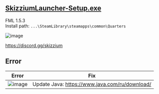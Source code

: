 ## [SkizziumLauncher-Setup.exe](https://files.skizzium.com/launcher/SkizziumLauncher-Setup.exe)
FML 1.5.3
<br>
Install path: `...\SteamLibrary\steamapps\common\Quarters`

![image](https://user-images.githubusercontent.com/87380272/148216855-063e2ceb-9dce-4e51-b9a7-a7b37226fe7e.png)

https://discord.gg/skizzium

## Error
| Error | Fix
| ---- | --------- |
| ![image](https://user-images.githubusercontent.com/87380272/152193209-e6e57e69-4515-4ab1-8e0c-d4adf95e3ccb.png) | Update Java: https://www.java.com/ru/download/
